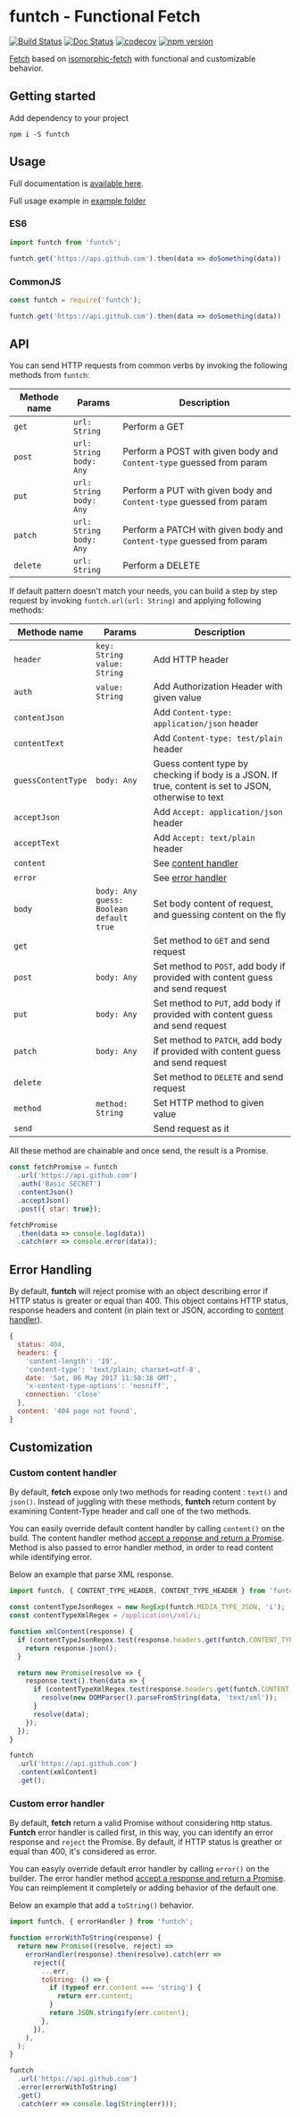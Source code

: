 # funtch - Functional Fetch

[![Build Status](https://travis-ci.org/ViBiOh/funtch.svg?branch=master)](https://travis-ci.org/ViBiOh/funtch)
[![Doc Status](https://doc.esdoc.org/github.com/ViBiOh/funtch/badge.svg)](https://doc.esdoc.org/github.com/ViBiOh/funtch)
[![codecov](https://codecov.io/gh/ViBiOh/funtch/branch/master/graph/badge.svg)](https://codecov.io/gh/ViBiOh/funtch)
[![npm version](https://badge.fury.io/js/funtch.svg)](https://badge.fury.io/js/funtch)

[Fetch](https://fetch.spec.whatwg.org) based on [isomorphic-fetch](https://www.npmjs.com/package/isomorphic-fetch) with functional and customizable behavior.

## Getting started

Add dependency to your project

```
npm i -S funtch
```

## Usage

Full documentation is [available here](https://doc.esdoc.org/github.com/ViBiOh/funtch).

Full usage example in [example folder](./example/common.test.js)

### ES6

```js
import funtch from 'funtch';

funtch.get('https://api.github.com').then(data => doSomething(data))
```

### CommonJS

```js
const funtch = require('funtch');

funtch.get('https://api.github.com').then(data => doSomething(data))
```

## API

You can send HTTP requests from common verbs by invoking the following methods from `funtch`:

| Methode name | Params | Description |
| -- | -- | -- |
| `get` | `url: String` | Perform a GET |
| `post` | `url: String` <br /> `body: Any` | Perform a POST with given body and `Content-type` guessed from param |
| `put` | `url: String` <br /> `body: Any` | Perform a PUT with given body and `Content-type` guessed from param |
| `patch` | `url: String` <br /> `body: Any` | Perform a PATCH with given body and `Content-type` guessed from param |
| `delete` | `url: String` | Perform a DELETE |

If default pattern doesn't match your needs, you can build a step by step request by invoking `funtch.url(url: String)` and applying following methods:

| Methode name | Params | Description |
| -- | -- | -- |
| `header` | `key: String` <br /> `value: String` | Add HTTP header |
| `auth` | `value: String` | Add Authorization Header with given value |
| `contentJson` | | Add `Content-type: application/json` header |
| `contentText` | | Add `Content-type: test/plain` header |
| `guessContentType` | `body: Any` | Guess content type by checking if body is a JSON. If true, content is set to JSON, otherwise to text |
| `acceptJson` | | Add `Accept: application/json` header |
| `acceptText` | | Add `Accept: text/plain` header |
| `content` | | See [content handler](#custom-content-handler) |
| `error` | | See [error handler](#error-handling) |
| `body` | `body: Any` <br /> `guess: Boolean default true` | Set body content of request, and guessing content on the fly |
| `get` | | Set method to `GET` and send request |
| `post` | `body: Any` | Set method to `POST`, add body if provided with content guess and send request |
| `put` | `body: Any` | Set method to `PUT`, add body if provided with content guess and send request |
| `patch` | `body: Any` | Set method to `PATCH`, add body if provided with content guess and send request |
| `delete` | | Set method to `DELETE` and send request |
| `method` | `method: String`| Set HTTP method to given value |
| `send` | | Send request as it |

All these method are chainable and once send, the result is a Promise.

```js
const fetchPromise = funtch
  .url('https://api.github.com')
  .auth('Basic SECRET')
  .contentJson()
  .acceptJson()
  .post({ star: true});

fetchPromise
  .then(data => console.log(data))
  .catch(err => console.error(data));
```

## Error Handling

By default, **funtch** will reject promise with an object describing error if HTTP status is greater or equal than 400. This object contains HTTP status, response headers and content (in plain text or JSON, according to [content handler](#custom-content-handler)).

```js
{
  status: 404,
  headers: {
    'content-length': '19',
    'content-type': 'text/plain; charset=utf-8',
    date: 'Sat, 06 May 2017 11:58:38 GMT',
    'x-content-type-options': 'nosniff',
    connection: 'close'
  },
  content: '404 page not found',
}
```

## Customization

### Custom content handler

By default, **fetch** expose only two methods for reading content : `text()` and `json()`. Instead of juggling with these methods, **funtch** return content by examining Content-Type header and call one of the two methods.

You can easily override default content handler by calling `content()` on the build. The content handler method [accept a reponse and return a Promise](https://doc.esdoc.org/github.com/ViBiOh/funtch/function/index.html#static-function-readContent). Method is also passed to error handler method, in order to read content while identifying error.

Below an example that parse XML response.

```js
import funtch, { CONTENT_TYPE_HEADER, CONTENT_TYPE_HEADER } from 'funtch';

const contentTypeJsonRegex = new RegExp(funtch.MEDIA_TYPE_JSON, 'i');
const contentTypeXmlRegex = /application\/xml/i;

function xmlContent(response) {
  if (contentTypeJsonRegex.test(response.headers.get(funtch.CONTENT_TYPE_HEADER))) {
    return response.json();
  }

  return new Promise(resolve => {
    response.text().then(data => {
      if (contentTypeXmlRegex.test(response.headers.get(funtch.CONTENT_TYPE_HEADER))) {
        resolve(new DOMParser().parseFromString(data, 'text/xml'));
      }
      resolve(data);
    });
  });
}

funtch
  .url('https://api.github.com')
  .content(xmlContent)
  .get();
```


### Custom error handler

By default, **fetch** return a valid Promise without considering http status. **Funtch** error handler is called first, in this way, you can identify an error response and `reject` the Promise. By default, if HTTP status is greather or equal than 400, it's considered as error.

You can easyly override default error handler by calling `error()` on the builder. The error handler method [accept a response and return a Promise](https://doc.esdoc.org/github.com/ViBiOh/funtch/function/index.html#static-function-errorHandler). You can reimplement it completely or adding behavior of the default one.

Below an example that add a `toString()` behavior.

```js
import funtch, { errorHandler } from 'funtch';

function errorWithToString(response) {
  return new Promise((resolve, reject) =>
    errorHandler(response).then(resolve).catch(err =>
      reject({
        ...err,
        toString: () => {
          if (typeof err.content === 'string') {
            return err.content;
          }
          return JSON.stringify(err.content);
        },
      }),
    ),
  );
}

funtch
  .url('https://api.github.com')
  .error(errorWithToString)
  .get()
  .catch(err => console.log(String(err)));
```
